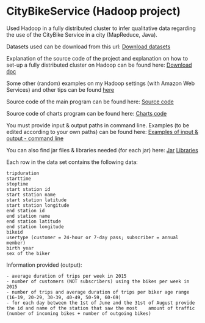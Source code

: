 # CityBikeService (Hadoop project)

Used Hadoop in a fully distributed cluster to infer qualitative data regarding the use of the CityBike Service in a city (MapReduce, Java).

Datasets used can be download from this url: 
[Download datasets](http://home.deib.polimi.it/guinea/Materiale/Middleware/index.html)

Explanation of the source code of the project and explanation on how to set-up a fully distributed cluster on Hadoop can be found here: 
[Download doc](https://github.com/daler3/CityBikeService_Hadoop/blob/master/Doc-CityBikeService_Hadoop.pdf)

Some other (random) examples on my Hadoop settings (with Amazon Web Services) and other tips can be found [here](https://github.com/daler3/CityBikeService_Hadoop/tree/master/setting_hadoop/hadoopprj)

Source code of the main program can be found here: 
[Source code](https://github.com/daler3/CityBikeService_Hadoop/tree/master/Source_Code_CityBikeHadoop/CityBike_Comp/src/primo)

Source code of charts program can be found here: 
[Charts code](https://github.com/daler3/CityBikeService_Hadoop/tree/master/Source_Code_CityBikeHadoop/CityBike_charts/src/charts)

You must provide input & output paths in command line. Examples (to be edited according to your own paths) can be found here:
[Examples of input & output - command line](https://github.com/daler3/CityBikeService_Hadoop/blob/master/CityBike_Arguments.txt)

You can also find jar files & libraries needed (for each jar) here: 
[Jar](https://github.com/daler3/CityBikeService_Hadoop/tree/master/Jar_files)
[Libraries](https://github.com/daler3/CityBikeService_Hadoop/tree/master/Libraries)


Each row in the data set contains the following data:

    tripduration
    starttime
    stoptime
    start station id
    start station name
    start station latitude
    start station longitude
    end station id
    end station name
    end station latitude
    end station longitude
    bikeid
    usertype (customer = 24-hour or 7-day pass; subscriber = annual member)
    birth year
    sex of the biker 


Information provided (output): 

    - average duration of trips per week in 2015
    - number of customers (NOT subscribers) using the bikes per week in 2015
    - number of trips and average duration of trips per biker age range (16-19, 20-29, 30-39, 40-49, 50-59, 60-69)
    - for each day between the 1st of June and the 31st of August provide the id and name of the station that saw the most    amount of traffic (number of incoming bikes + number of outgoing bikes) 
